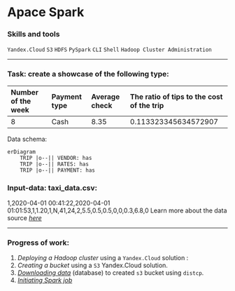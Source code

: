 # Apace Spark

### Skills and tools
`Yandex.Cloud` `S3` `HDFS` `PySpark` `CLI` `Shell` `Hadoop Cluster Administration`                                            

---
### Task: create a showcase of the following type:

| Number of the week | Payment type | Average check | The ratio of tips to the cost of the trip |
|:-------------------|:-------------|:--------------|:------------------------------------------|
| 8                  | Cash         | 	8.35         | 0.113323345634572907                      |


Data schema:

```mermaid
erDiagram
    TRIP |o--|| VENDOR: has
    TRIP |o--|| RATES: has
    TRIP |o--|| PAYMENT: has
```

### Input-data: taxi_data.csv:
1,2020-04-01 00:41:22,2020-04-01 01:01:53,1,1.20,1,N,41,24,2,5.5,0.5,0.5,0,0,0.3,6.8,0
Learn more about the data source [*here*][1]

---

### Progress of work:
1. *Deploying a Hadoop cluster* using a `Yandex.Cloud` solution :
2. *Creating a bucket* using a `S3` Yandex.Cloud solution.
3. [*Downloading data*][2] (database) to created `s3` bucket using `distcp`.
4. [*Initiating Spark job*][3]



[1]:https://registry.opendata.aws/nyc-tlc-trip-records-pds/
[2]:https://github.com/Amboss/portfolio_projects/blob/master/apache_spark/scripts/download.sh
[3]:https://github.com/Amboss/portfolio_projects/blob/master/apache_spark/scripts/spark.py
